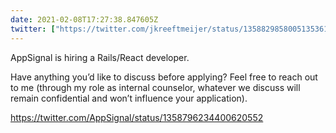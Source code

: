```yaml
---
date: 2021-02-08T17:27:38.847605Z
twitter: ["https://twitter.com/jkreeftmeijer/status/1358829858005135361"]
---
```

AppSignal is hiring a Rails/React developer.

Have anything you’d like to discuss before applying? Feel free to reach out to me (through my role as internal counselor, whatever we discuss will remain confidential and won’t influence your application).

https://twitter.com/AppSignal/status/1358796234400620552
